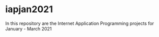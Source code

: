 # iapjan2021
In this repository are the Internet Application Programming projects for January - March 2021
